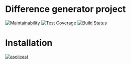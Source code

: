 # Difference generator project

[![Maintainability](https://api.codeclimate.com/v1/badges/d24cccb814e9297ad889/maintainability)](https://codeclimate.com/github/subakaev/project-lvl2-s333/maintainability)
[![Test Coverage](https://api.codeclimate.com/v1/badges/d24cccb814e9297ad889/test_coverage)](https://codeclimate.com/github/subakaev/project-lvl2-s333/test_coverage)
[![Build Status](https://travis-ci.org/subakaev/project-lvl2-s333.svg?branch=master)](https://travis-ci.org/subakaev/project-lvl2-s333)

# Installation
[![asciicast](https://asciinema.org/a/6ucLb8g7x6UTQqdWAZntg7IpS.png)](https://asciinema.org/a/6ucLb8g7x6UTQqdWAZntg7IpS)